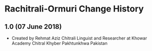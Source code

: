 Rachitrali-Ormuri Change History
===============================

1.0 (07 June 2018)
-----------------

* Created by Rehmat Aziz Chitrali Linguist and Researcher at Khowar Academy Chitral Khyber Pakhtunkhwa Pakistan

